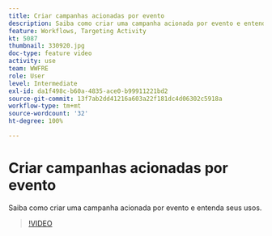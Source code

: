 ```yaml
---
title: Criar campanhas acionadas por evento
description: Saiba como criar uma campanha acionada por evento e entenda seus usos.
feature: Workflows, Targeting Activity
kt: 5087
thumbnail: 330920.jpg
doc-type: feature video
activity: use
team: WWFRE
role: User
level: Intermediate
exl-id: da1f498c-b60a-4835-ace0-b99911221bd2
source-git-commit: 13f7ab2dd41216a603a22f181dc4d06302c5918a
workflow-type: tm+mt
source-wordcount: '32'
ht-degree: 100%

---
```


# Criar campanhas acionadas por evento

Saiba como criar uma campanha acionada por evento e entenda seus usos.

>[!VIDEO](https://video.tv.adobe.com/v/330920?quality=12&learn=on)
